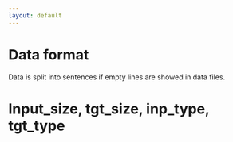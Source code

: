 ```yaml
---
layout: default
---
```


# Data format #
Data is split into sentences if empty lines are showed in data files.

# Input_size, tgt_size, inp_type, tgt_type
